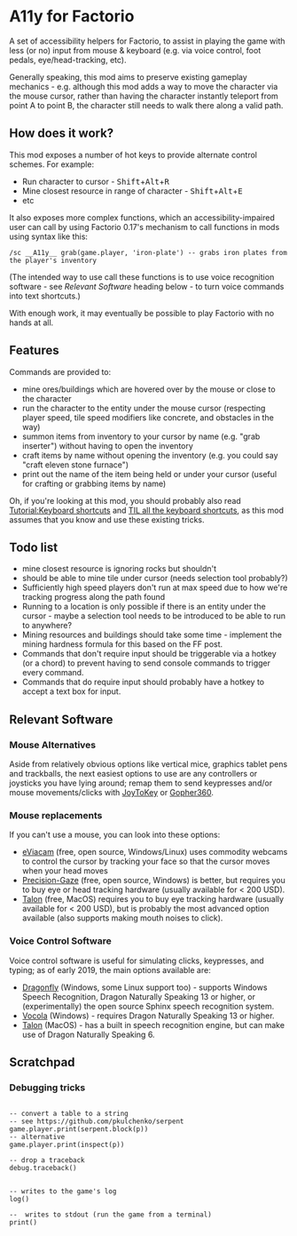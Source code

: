 A11y for Factorio
=================

A set of accessibility helpers for Factorio, to assist in playing the game with less (or no) input from mouse & keyboard (e.g. via voice control, foot pedals, eye/head-tracking, etc).

Generally speaking, this mod aims to preserve existing gameplay mechanics - e.g. although this mod adds a way to move the character via the mouse cursor, rather than having the character instantly teleport from point A to point B, the character still needs to walk there along a valid path.


How does it work?
-----------------

This mod exposes a number of hot keys to provide alternate control schemes. For example:

* Run character to cursor - <kbd>Shift</kbd>+<kbd>Alt</kbd>+<kbd>R</kbd>
* Mine closest resource in range of character - <kbd>Shift</kbd>+<kbd>Alt</kbd>+<kbd>E</kbd>
* etc

It also exposes more complex functions, which an accessibility-impaired user can call by using Factorio 0.17's mechanism to call functions in mods using syntax like this:

```
/sc __A11y__ grab(game.player, 'iron-plate') -- grabs iron plates from the player's inventory
```

(The intended way to use call these functions is to use voice recognition software - see *Relevant Software* heading below - to turn voice commands into text shortcuts.)

With enough work, it may eventually be possible to play Factorio with no hands at all.

Features
--------

Commands are provided to:

* mine ores/buildings which are hovered over by the mouse or close to the character
* run the character to the entity under the mouse cursor (respecting player speed, tile speed modifiers like concrete, and obstacles in the way)
* summon items from inventory to your cursor by name (e.g. "grab inserter") without having to open the inventory
* craft items by name without opening the inventory (e.g. you could say "craft eleven stone furnace")
* print out the name of the item being held or under your cursor (useful for crafting or grabbing items by name)

Oh, if you're looking at this mod, you should probably also read [Tutorial:Keyboard shortcuts](https://wiki.factorio.com/Tutorial:Keyboard_shortcuts) and [TIL all the keyboard shortcuts](https://www.reddit.com/r/factorio/comments/5odbdf/til_all_the_keyboard_shortcuts/), as this mod assumes that you know and use these existing tricks.

Todo list
---------

* mine closest resource is ignoring rocks but shouldn't
* should be able to mine tile under cursor (needs selection tool probably?)
* Sufficiently high speed players don't run at max speed due to how we're tracking progress along the path found
* Running to a location is only possible if there is an entity under the cursor - maybe a selection tool needs to be introduced to be able to run to anywhere?
* Mining resources and buildings should take some time - implement the mining hardness formula for this based on the FF post.
* Commands that don't require input should be triggerable via a hotkey (or a chord) to prevent having to send console commands to trigger every command.
* Commands that do require input should probably have a hotkey to accept a text box for input.


Relevant Software
-----------------

### Mouse Alternatives

Aside from relatively obvious options like vertical mice, graphics tablet pens and trackballs, the next easiest options to use are any controllers or joysticks you have lying around; remap them to send keypresses and/or mouse movements/clicks with [JoyToKey](https://joytokey.net/en/) or [Gopher360](https://github.com/Tylemagne/Gopher360).

### Mouse replacements

If you can't use a mouse, you can look into these options:

* [eViacam](http://eviacam.crea-si.com/index.php) (free, open source, Windows/Linux) uses commodity webcams to control the cursor by tracking your face so that the cursor moves when your head moves
* [Precision-Gaze](https://precisiongazemouse.com/) (free, open source, Windows) is better, but requires you to buy eye or head tracking hardware (usually available for < 200 USD).
* [Talon](https://talonvoice.com/) (free, MacOS) requires you to buy eye tracking hardware (usually available for < 200 USD), but is probably the most advanced option available (also supports making mouth noises to click).

### Voice Control Software

Voice control software is useful for simulating clicks, keypresses, and typing; as of early 2019, the main options available are:

* [Dragonfly](https://github.com/dictation-toolbox/dragonfly) (Windows, some Linux support too) - supports Windows Speech Recognition, Dragon Naturally Speaking 13 or higher, or (experimentally) the open source Sphinx speech recognition system.
* [Vocola](http://vocola.net/) (Windows) - requires Dragon Naturally Speaking 13 or higher.
* [Talon](https://talonvoice.com/) (MacOS) - has a built in speech recognition engine, but can make use of Dragon Naturally Speaking 6.

Scratchpad
----------

### Debugging tricks

```

-- convert a table to a string
-- see https://github.com/pkulchenko/serpent
game.player.print(serpent.block(p))
-- alternative
game.player.print(inspect(p))

-- drop a traceback
debug.traceback()


-- writes to the game's log
log()

--  writes to stdout (run the game from a terminal)
print()
```

